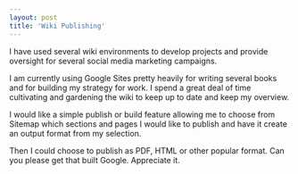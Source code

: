 ```yaml
---
layout: post
title: 'Wiki Publishing'
---
```

I have used several wiki environments to develop projects and provide oversight for several social media marketing campaigns.<p></p>
I am currently using Google Sites pretty heavily for writing several books and for building my strategy for work. I spend a great deal of time cultivating and gardening the wiki to keep up to date and keep my overview.<p></p>
I would like a simple publish or build feature allowing me to choose from Sitemap which sections and pages I would like to publish and have it create an output format from my selection.<p></p>
Then I could choose to publish as PDF, HTML or other popular format. Can you please get that built Google. Appreciate it.